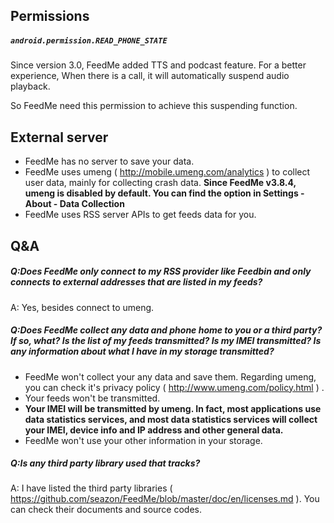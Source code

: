 ## Permissions

##### `android.permission.READ_PHONE_STATE`
Since version 3.0, FeedMe added TTS and podcast feature. For a better experience, When there is a call, it will automatically suspend audio playback. 

So FeedMe need this permission to achieve this suspending function.

## External server
- FeedMe has no server to save your data.
- FeedMe uses umeng ( http://mobile.umeng.com/analytics ) to collect user data, mainly for collecting crash data. **Since FeedMe v3.8.4, umeng is disabled by default. You can find the option in Settings - About - Data Collection**
- FeedMe uses RSS server APIs to get feeds data for you.

## Q&A
##### Q:Does FeedMe only connect to my RSS provider like Feedbin and only connects to external addresses that are listed in my feeds?
A: Yes, besides connect to umeng.

##### Q:Does FeedMe collect any data and phone home to you or a third party? If so, what? Is the list of my feeds transmitted? Is my IMEI transmitted? Is any information about what I have in my storage transmitted?
- FeedMe won't collect your any data and save them. Regarding umeng, you can check it's privacy policy ( http://www.umeng.com/policy.html ) .
- Your feeds won't be transmitted.
- **Your IMEI will be transmitted by umeng. In fact, most applications use data statistics services, and most data statistics services will collect your IMEI, device info and IP address and other general data.**
- FeedMe won't use your other information in your storage.

##### Q:Is any third party library used that tracks?
A: I have listed the third party libraries ( https://github.com/seazon/FeedMe/blob/master/doc/en/licenses.md ). You can check their documents and source codes.